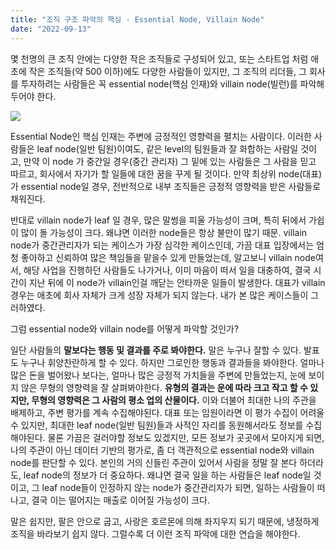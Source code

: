 ```yaml
---
title: "조직 구조 파악의 핵심 - Essential Node, Villain Node"
date: "2022-09-13"
---
```


몇 천명의 큰 조직 안에는 다양한 작은 조직들로 구성되어 있고, 또는 스타트업 처럼 애초에 작은 조직들(약 500 이하)에도 다양한 사람들이 있지만, 그 조직의 리더들, 그 회사를 투자하려는 사람들은 꼭 essential node(핵심 인재)와 villain node(빌런)를 파악해두어야 한다.  

[![](https://hwansookim.files.wordpress.com/2022/09/image-1.png?w=753)](https://hwansookim.files.wordpress.com/2022/09/image-1.png)

Essential Node인 핵심 인재는 주변에 긍정적인 영향력을 펼치는 사람이다. 이러한 사람들은 leaf node(일반 팀원)이여도, 같은 level의 팀원들과 잘 화합하는 사람일 것이고, 만약 이 node 가 중간일 경우(중간 관리자) 그 밑에 있는 사람들은 그 사람을 믿고 따르고, 회사에서 자기가 할 일들에 대한 꿈을 꾸게 될 것이다. 만약 최상위 node(대표)가 essential node일 경우, 전반적으로 내부 조직들은 긍정적 영향력을 받은 사람들로 채워진다.

반대로 villain node가 leaf 일 경우, 많은 말썽을 피울 가능성이 크며, 특히 뒤에서 가쉽이 많이 돌 가능성이 크다. 왜냐면 이러한 node들은 항상 불만이 많기 때문. villain node가 중간관리자가 되는 케이스가 가장 심각한 케이스인데, 가끔 대표 입장에서는 엄청 좋아하고 신뢰하여 많은 책임들을 맡을수 있게 만들었는데, 알고보니 villain node여서, 해당 사업을 진행하던 사람들도 나가거나, 이미 마음이 떠서 일을 대충하여, 결국 시간이 지난 뒤에 이 node가 villain인걸 깨닫는 안타까운 일들이 발생한다. 대표가 villain 경우는 애초에 회사 자체가 크게 성장 자체가 되지 않는다. 내가 본 많은 케이스들이 그러하였다.

그럼 essential node와 villain node를 어떻게 파악할 것인가?

일단 사람들의 **말보다는 행동 및 결과를 주로 봐야한다.** 말은 누구나 잘할 수 있다. 발표도 누구나 휘양찬란하게 할 수 있다. 하지만 그로인한 행동과 결과들을 봐야한다. 얼마나 많은 돈을 벌어왔나 보다는, 얼마나 많은 긍정적 가치들을 주변에 만들었는지, 눈에 보이지 않은 무형의 영향력을 잘 살펴봐야한다. **유형의 결과는 운에 따라 크고 작고 할 수 있지만, 무형의 영향력은 그 사람의 평소 업의 산물이다.** 이와 더불어 최대한 나의 주관을 배제하고, 주변 평가를 계속 수집해야된다. 대표 또는 임원이라면 이 평가 수집이 어려울 수 있지만, 최대한 leaf node(일반 팀원)들과 사적인 자리를 동원해서라도 정보를 수집해야된다. 물론 가끔은 걸러야할 정보도 있겠지만, 모든 정보가 곳곳에서 모아지게 되면, 나의 주관이 아닌 데이터 기반의 평가로, 좀 더 객관적으로 essential node와 villain node를 판단할 수 있다. 본인의 거의 신들린 주관이 있어서 사람을 정말 잘 본다 하더라도, leaf node의 정보가 더 중요하다. 왜냐면 결국 일을 하는 사람들은 leaf node일 것이고, 그 leaf node들이 인정하지 않는 node가 중간관리자가 되면, 일하는 사람들이 떠나고, 결국 이는 떨어지는 매출로 이어질 가능성이 크다.

말은 쉽지만, 팔은 안으로 굽고, 사랑은 호르몬에 의해 좌지우지 되기 때문에, 냉정하게 조직을 바라보기 쉽지 않다. 그럴수록 더 이런 조직 파악에 대한 연습을 해야한다.
